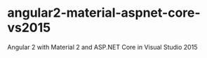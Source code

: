 # angular2-material-aspnet-core-vs2015
Angular 2 with Material 2 and ASP.NET Core in Visual Studio 2015
